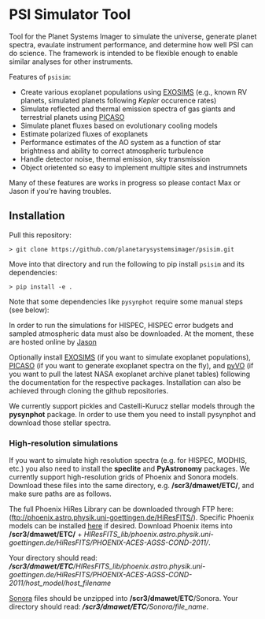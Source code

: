 # PSI Simulator Tool

Tool for the Planet Systems Imager to simulate the universe, generate planet spectra, evaulate instrument performance, and determine how well PSI can do science.  The framework is intended to be flexible enough to enable similar analyses for other instruments.

Features of `psisim`:

  * Create various exoplanet populations using [EXOSIMS](https://github.com/dsavransky/EXOSIMS) (e.g., known RV planets, simulated planets following *Kepler* occurence rates)
  * Simulate reflected and thermal emission spectra of gas giants and terrestrial planets using [PICASO](https://github.com/natashabatalha/picaso)
  * Simulate planet fluxes based on evolutionary cooling models
  * Estimate polarized fluxes of exoplanets
  * Performance estimates of the AO system as a function of star brightness and ability to correct atmospheric turbulence
  * Handle detector noise, thermal emission, sky transmission
  * Object orietented so easy to implement multiple sites and instrumnets

Many of these features are works in progress so please contact Max or Jason if you're having troubles. 

## Installation

Pull this repository: 
```
> git clone https://github.com/planetarysystemsimager/psisim.git
```
Move into that directory and run the following to pip install `psisim` and its dependencies:
```
> pip install -e .
```
Note that some dependencies like `pysynphot` require some manual steps (see below):

In order to run the simulations for HISPEC, HISPEC error budgets and sampled atmospheric data must also be downloaded. At the moment, these are hosted online by [Jason](https://caltech.app.box.com/s/ce7hgt56usd1vfvzhn2kv8n7d9cojro6)

Optionally install [EXOSIMS](https://github.com/dsavransky/EXOSIMS) (if you want to simulate exoplanet populations), [PICASO](https://github.com/natashabatalha/picaso) (if you want to generate exoplanet spectra on the fly), and [pyVO](https://github.com/astropy/pyvo) (if you want to pull the latest NASA exoplanet archive planet tables) following the documentation for the respective packages. Installation can also be achieved through cloning the github repositories.

We currently support pickles and Castelli-Kurucz stellar models through the **pysynphot** package. In order to use them you need to install pysynphot and download those stellar spectra. 

### High-resolution simulations

If you want to simulate high resolution spectra (e.g. for HISPEC, MODHIS, etc.) you also need to install the **speclite** and **PyAstronomy** packages. We currently support high-resolution grids of Phoenix and Sonora models. Download these files into the same directory, e.g. **/scr3/dmawet/ETC/**, and make sure paths are as follows.

The full Phoenix HiRes Library can be downloaded through FTP here: (ftp://phoenix.astro.physik.uni-goettingen.de/HiResFITS/). Specific Phoenix models can be installed [here](http://phoenix.astro.physik.uni-goettingen.de/?page_id=15) if desired.
Download Phoenix items into **/scr3/dmawet/ETC/** + *HIResFITS_lib/phoenix.astro.physik.uni-goettingen.de/HiResFITS/PHOENIX-ACES-AGSS-COND-2011/*. 

Your directory should read: ***/scr3/dmawet/ETC**/HIResFITS_lib/phoenix.astro.physik.uni-goettingen.de/HiResFITS/PHOENIX-ACES-AGSS-COND-2011/host_model/host_filename*

[Sonora](https://zenodo.org/record/1309035#.XbtLtpNKhMA) files should be unzipped into **/scr3/dmawet/ETC**/Sonora. Your directory should read: ***/scr3/dmawet/ETC**/Sonora/file_name*. 
